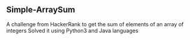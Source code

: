 ## Simple-ArraySum
A challenge from HackerRank to get the sum of elements of an array of integers
Solved it using Python3 and Java languages